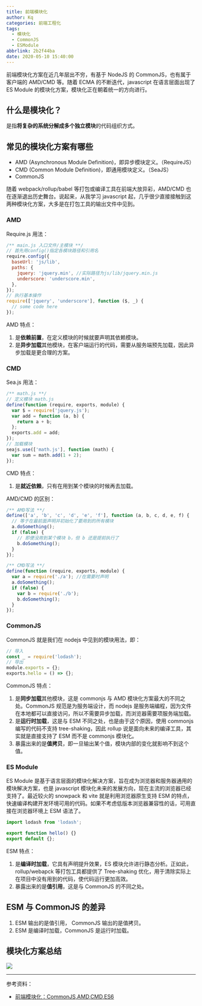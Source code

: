 ```yaml
---
title: 前端模块化
author: Kq
categories: 前端工程化
tags:
  - 模块化
  - CommonJS
  - ESModule
abbrlink: 2b2f44ba
date: 2020-05-10 15:40:00
---
```


前端模块化方案在近几年层出不穷，有基于 NodeJS 的 CommonJS，也有属于客户端的 AMD/CMD 等。随着 ECMA 的不断迭代，javascript 在语言层面出现了 ES Module 的模块化方案，模块化正在朝着统一的方向进行。

## 什么是模块化？

是指**将复杂的系统分解成多个独立模块**的代码组织方式。

## 常见的模块化方案有哪些

- AMD (Asynchronous Module Definition)，即异步模块定义。（RequireJS）
- CMD (Common Module Definition)，即通用模块定义。（SeaJS）
- CommonJS

随着 webpack/rollup/babel 等打包或编译工具在前端大放异彩，AMD/CMD 也在逐渐退出历史舞台。说起来，从我学习 javascript 起，几乎很少直接接触到这两种模块化方案，大多是在打包工具的输出文件中见到。

### AMD

Require.js 用法：

```javascript
/** main.js 入口文件/主模块 **/
// 首先用config()指定各模块路径和引用名
require.config({
  baseUrl: 'js/lib',
  paths: {
    jquery: 'jquery.min', //实际路径为js/lib/jquery.min.js
    underscore: 'underscore.min',
  },
});
// 执行基本操作
require(['jquery', 'underscore'], function ($, _) {
  // some code here
});
```

AMD 特点：

1. 是**依赖前置**，在定义模块的时候就要声明其依赖模块。
1. 是**异步加载**其他模块，在客户端运行的代码，需要从服务端预先加载，因此异步加载是更合理的方案。

### CMD

Sea.js 用法：

```javascript
/** math.js **/
// 定义模块 math.js
define(function (require, exports, module) {
  var $ = require('jquery.js');
  var add = function (a, b) {
    return a + b;
  };
  exports.add = add;
});
// 加载模块
seajs.use(['math.js'], function (math) {
  var sum = math.add(1 + 2);
});
```

CMD 特点：

1. 是**就近依赖**，只有在用到某个模块的时候再去加载。

AMD/CMD 的区别：

```javascript
/** AMD写法 **/
define(['a', 'b', 'c', 'd', 'e', 'f'], function (a, b, c, d, e, f) {
  // 等于在最前面声明并初始化了要用到的所有模块
  a.doSomething();
  if (false) {
    // 即便没用到某个模块 b，但 b 还是提前执行了
    b.doSomething();
  }
});

/** CMD写法 **/
define(function (require, exports, module) {
  var a = require('./a'); //在需要时声明
  a.doSomething();
  if (false) {
    var b = require('./b');
    b.doSomething();
  }
});
```

### CommonJS

CommonJS 就是我们在 nodejs 中见到的模块用法，即：

```javascript
// 导入
const _ = require('lodash');
// 导出
module.exports = {};
exports.hello = () => {};
```

CommonJS 特点：

1. 是**同步加载**其他模块，这是 commonjs 与 AMD 模块化方案最大的不同之处。CommonJS 规范是为服务端设计，而 nodejs 是服务端编程，因为文件在本地都可以直接访问，所以不需要异步加载，而浏览器需要项服务端加载。
1. 是**运行时加载**，这是与 ESM 不同之处，也是由于这个原因，使用 commonjs 编写的代码不支持 tree-shaking，因此 rollup 说是面向未来的编译工具，其实就是直接支持了 ESM 而不是 commonjs 模块化。
1. 暴露出来的是**值拷贝**，即一旦输出某个值，模块内部的变化就影响不到这个值。

### ES Module

ES Module 是基于语言层面的模块化解决方案，旨在成为浏览器和服务器通用的模块解决方案，也是 javascript 模块化未来的发展方向，现在主流的浏览器已经支持了。最近较火的 snowpack 和 vite 就是利用浏览器原生支持 ESM 的特点，快速编译构建开发环境可用的代码。如果不考虑低版本浏览器兼容性的话，可用直接在浏览器环境上 ESM 语法了。

```javascript
import lodash from 'lodash';

export function hello() {}
export default {};
```

ESM 特点：

1. 是**编译时加载**，它具有声明提升效果，ES 模块允许进行静态分析。正如此，rollup/webapck 等打包工具都提供了 Tree-shaking 优化，用于清除实际上在项目中没有用到的代码，使代码运行更加高效。
1. 暴露出来的是**值引用**，这是与 CommonJS 的不同之处。

## ESM 与 CommonJS 的差异

1. ESM 输出的是值引用， CommonJS 输出的是值拷贝。
1. ESM 是编译时加载，CommonJS 是运行时加载。

## 模块化方案总结

![](https://cdn.nlark.com/yuque/0/2020/png/116852/1589097006069-26ff4802-c83d-49de-8201-b7257781f6da.png#align=left&display=inline&height=278&margin=%5Bobject%20Object%5D&originHeight=278&originWidth=1133&size=0&status=done&style=none&width=1133)

---

参考资料：

- [前端模块化：CommonJS,AMD,CMD,ES6 ](https://juejin.im/post/6844903576309858318)
